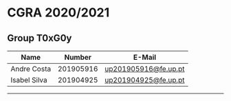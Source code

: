 # CGRA 2020/2021

## Group T0xG0y
| Name             | Number    | E-Mail             |
| ---------------- | --------- | ------------------ |
| Andre Costa      | 201905916 |up201905916@fe.up.pt|
| Isabel Silva     | 201904925 |up201904925@fe.up.pt|

----